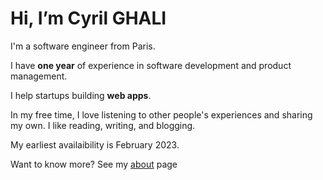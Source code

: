 # Hi, I’m Cyril GHALI
I'm a software engineer from Paris.

I have **one year** of experience in software development and product management.

I help startups building **web apps**.

In my free time, I love listening to other people's experiences and sharing my own. I like reading, writing, and blogging.

My earliest availaibility is February 2023.

Want to know more? See my <a href='https://ghali.dev/about'>about</a> page

